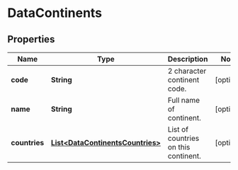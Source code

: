 

# DataContinents


## Properties

Name | Type | Description | Notes
------------ | ------------- | ------------- | -------------
**code** | **String** | 2 character continent code. |  [optional]
**name** | **String** | Full name of continent. |  [optional]
**countries** | [**List&lt;DataContinentsCountries&gt;**](DataContinentsCountries.md) | List of countries on this continent. |  [optional]



